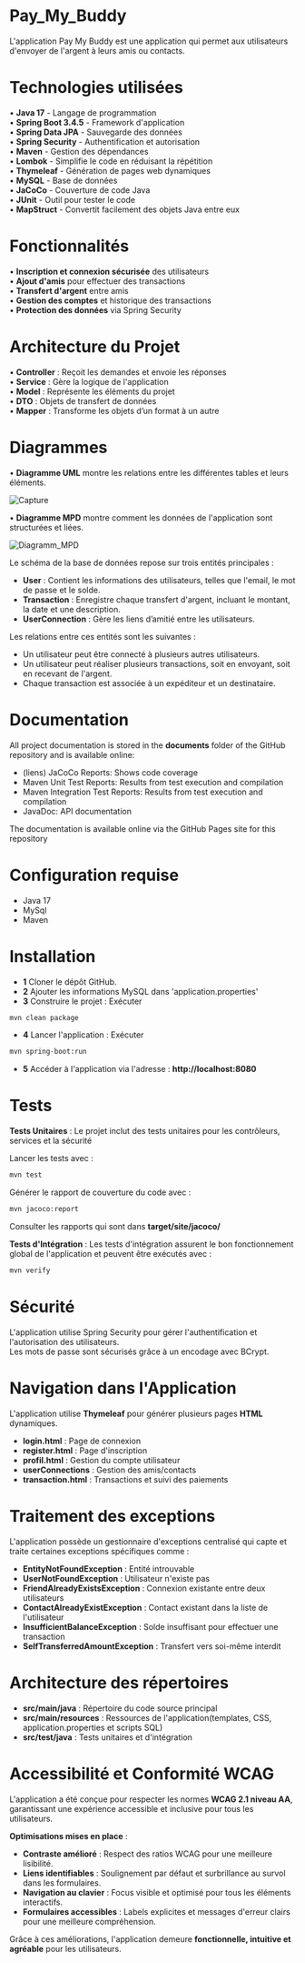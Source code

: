 # Pay_My_Buddy
L'application Pay My Buddy est une application qui permet aux utilisateurs d'envoyer de l'argent
à leurs amis ou contacts.

# Technologies utilisées
• **Java 17** - Langage de programmation  
• **Spring Boot 3.4.5** - Framework d'application  
• **Spring Data JPA** - Sauvegarde des données  
• **Spring Security** - Authentification et autorisation  
• **Maven** - Gestion des dépendances  
• **Lombok** - Simplifie le code en réduisant la répétition  
• **Thymeleaf** - Génération de pages web dynamiques  
• **MySQL** - Base de données  
• **JaCoCo** - Couverture de code Java  
• **JUnit** - Outil pour tester le code  
• **MapStruct** - Convertit facilement des objets Java entre eux  

# Fonctionnalités
• **Inscription et connexion sécurisée** des utilisateurs  
• **Ajout d'amis** pour effectuer des transactions  
• **Transfert d'argent** entre amis  
• **Gestion des comptes** et historique des transactions  
• **Protection des données** via Spring Security  

# Architecture du Projet
• **Controller** : Reçoit les demandes et envoie les réponses  
• **Service** : Gère la logique de l'application  
• **Model** : Représente les éléments du projet  
• **DTO** : Objets de transfert de données  
• **Mapper** : Transforme les objets d’un format à un autre 

# Diagrammes
• **Diagramme UML** montre les relations entre les différentes tables et leurs éléments.

![Capture](https://github.com/user-attachments/assets/6805b6a5-beb4-4bfe-88d1-8b25a781c2ab)

• **Diagramme MPD** montre comment les données de l'application sont structurées et liées.

![Diagramm_MPD](https://github.com/user-attachments/assets/acc735d2-0d5e-44b0-a4a6-98bebc5d38a9)

Le schéma de la base de données repose sur trois entités principales :

- **User** : Contient les informations des utilisateurs, telles que l'email, le mot de passe et le solde.
- **Transaction** : Enregistre chaque transfert d'argent, incluant le montant, la date et une description.
- **UserConnection** : Gère les liens d’amitié entre les utilisateurs.

Les relations entre ces entités sont les suivantes :

- Un utilisateur peut être connecté à plusieurs autres utilisateurs.
- Un utilisateur peut réaliser plusieurs transactions, soit en envoyant, soit en recevant de l'argent.
- Chaque transaction est associée à un expéditeur et un destinataire.

# Documentation

All project documentation is stored in the **documents** folder of the GitHub repository and is available online:

- (liens) JaCoCo Reports: Shows code coverage
- Maven Unit Test Reports: Results from test execution and compilation
- Maven Integration Test Reports: Results from test execution and compilation
- JavaDoc: API documentation

The documentation is available online via the GitHub Pages site for this repository

# Configuration requise
- Java 17
- MySql 
- Maven 

# Installation  
- **1** Cloner le dépôt GitHub.  
- **2** Ajouter les informations MySQL dans 'application.properties'
- **3** Construire le projet : Exécuter
```bash
mvn clean package
```
- **4** Lancer l'application : Exécuter
```bash
mvn spring-boot:run
```
- **5** Accéder à l'application via l'adresse : **http://localhost:8080**  

# Tests
**Tests Unitaires** : Le projet inclut des tests unitaires pour les contrôleurs, services et la sécurité

Lancer les tests avec :  
```bash 
mvn test
```
Générer le rapport de couverture du code avec :   
```bash
mvn jacoco:report
```
Consulter les rapports qui sont dans **target/site/jacoco/**

**Tests d'Intégration** : Les tests d'intégration assurent le bon fonctionnement global de l'application et peuvent être exécutés avec : 
```bash
mvn verify
```

# Sécurité
L'application utilise Spring Security pour gérer l'authentification et l'autorisation des utilisateurs. 
<br>
Les mots de passe sont sécurisés grâce à un encodage avec BCrypt.

# Navigation dans l'Application
L'application utilise **Thymeleaf** pour générer plusieurs pages **HTML** dynamiques.  

- **login.html** : Page de connexion
- **register.html** : Page d'inscription
- **profil.html** : Gestion du compte utilisateur
- **userConnections** : Gestion des amis/contacts
- **transaction.html** : Transactions et suivi des paiements

# Traitement des exceptions
L'application possède un gestionnaire d'exceptions centralisé qui capte et traite certaines exceptions spécifiques comme :

- **EntityNotFoundException** : Entité introuvable
- **UserNotFoundException** : Utilisateur n'existe pas
- **FriendAlreadyExistsException** : Connexion existante entre deux utilisateurs
- **ContactAlreadyExistException** : Contact existant dans la liste de l'utilisateur
- **InsufficientBalanceException** : Solde insuffisant pour effectuer une transaction
- **SelfTransferredAmountException** : Transfert vers soi-même interdit



# Architecture des répertoires
- **src/main/java** : Répertoire du code source principal
- **src/main/resources** : Ressources de l'application(templates, CSS, application.properties et scripts SQL)
- **src/test/java** : Tests unitaires et d'intégration

# Accessibilité et Conformité WCAG  

L'application a été conçue pour respecter les normes **WCAG 2.1 niveau AA**, garantissant une expérience accessible et inclusive pour tous les utilisateurs.  

**Optimisations mises en place** :  

- **Contraste amélioré** : Respect des ratios WCAG pour une meilleure lisibilité.  
- **Liens identifiables** : Soulignement par défaut et surbrillance au survol dans les formulaires.  
- **Navigation au clavier** : Focus visible et optimisé pour tous les éléments interactifs.  
- **Formulaires accessibles** : Labels explicites et messages d'erreur clairs pour une meilleure compréhension.  

Grâce à ces améliorations, l'application demeure **fonctionnelle, intuitive et agréable** pour les utilisateurs.



